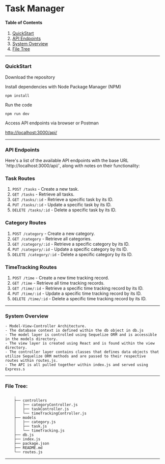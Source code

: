 # Task Manager

<h4>Table of Contents</h4>
<ol>
    <li><a href="#quickstart">QuickStart</a></li>
    <li><a href="#api">API Endpoints</a></li>
    <li><a href="#system">System Overview</a></li>
    <li><a href="#tree">File Tree</a></li>
</ol>

<hr>

<h3 id="quickstart">QuickStart</h3>

Download the repository<br>

Install dependencies with Node Package Manager (NPM)

```
npm install
```
Run the code

```
npm run dev
```


Access API endpoints via browser or Postman

<a href="http://localhost:3000/api/">http://localhost:3000/api/</a>

<hr>

<h3 id="api">API Endpoints</h3>
Here's a list of the available API endpoints with the base URL `http://localhost:3000/api/`, along with notes on their functionality:

### Task Routes
1. `POST /tasks` - Create a new task.
2. `GET /tasks` - Retrieve all tasks.
3. `GET /tasks/:id` - Retrieve a specific task by its ID.
4. `PUT /tasks/:id` - Update a specific task by its ID.
5. `DELETE /tasks/:id` - Delete a specific task by its ID.

### Category Routes
1. `POST /category` - Create a new category.
2. `GET /category` - Retrieve all categories.
3. `GET /category/:id` - Retrieve a specific category by its ID.
4. `PUT /category/:id` - Update a specific category by its ID.
5. `DELETE /category/:id` - Delete a specific category by its ID.

### TimeTracking Routes
1. `POST /time` - Create a new time tracking record.
2. `GET /time` - Retrieve all time tracking records.
3. `GET /time/:id` - Retrieve a specific time tracking record by its ID.
4. `PUT /time/:id` - Update a specific time tracking record by its ID.
5. `DELETE /time/:id` - Delete a specific time tracking record by its ID.

<hr>

<h3 id="system">System Overview</h3>


    - Model-View-Controller Architecture.
    - The database context is defined within the db object in db.js
    - The model layer is controlled using Sequelize ORM and is accessible in the models directory.
    - The view layer is created using React and is found within the view directory.
    - The controller layer contains classes that defines data objects that utilize Sequelize ORM methods and are passed to their respective routes within routes.js.
    - The API is all pulled together within index.js and served using Express.s


<hr>

<h3 id="tree">File Tree:</h3>

```
    .
    ├── controllers
    │   ├── categoryController.js
    │   ├── taskController.js
    │   └── timeTrackingController.js
    ├── models
    │   ├── category.js
    │   ├── task.js
    │   └── timeTracking.js
    ├── db.js
    ├── index.js
    ├── package.json
    ├── README.md
    └── routes.js
```

<hr>
